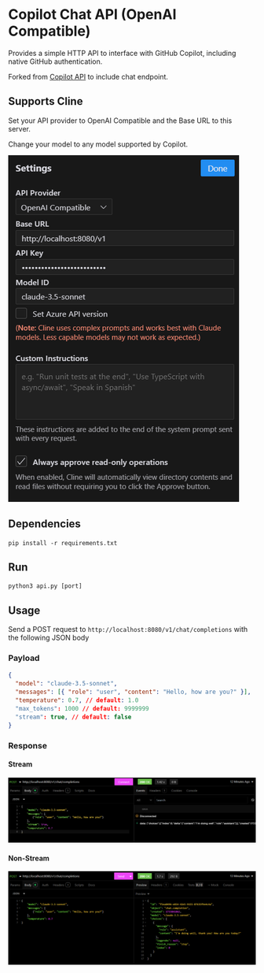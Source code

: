 # Copilot Chat API (OpenAI Compatible)

Provides a simple HTTP API to interface with GitHub Copilot, including native GitHub authentication.

Forked from [Copilot API](https://github.com/B00TK1D/copilot-api) to include chat endpoint.

## Supports Cline

Set your API provider to OpenAI Compatible and the Base URL to this server.

Change your model to any model supported by Copilot.

![cline](/images/cline.png)

## Dependencies

```
pip install -r requirements.txt
```

## Run

```
python3 api.py [port]
```

## Usage

Send a POST request to `http://localhost:8080/v1/chat/completions` with the following JSON body

### Payload

```json
{
  "model": "claude-3.5-sonnet",
  "messages": [{ "role": "user", "content": "Hello, how are you?" }],
  "temperature": 0.7, // default: 1.0
  "max_tokens": 1000 // default: 9999999
  "stream": true, // default: false
}
```

### Response

#### Stream

![Streamed Responses](/images/stream.png)

#### Non-Stream

![Non-Streamed Responses](/images/no-stream.png)
